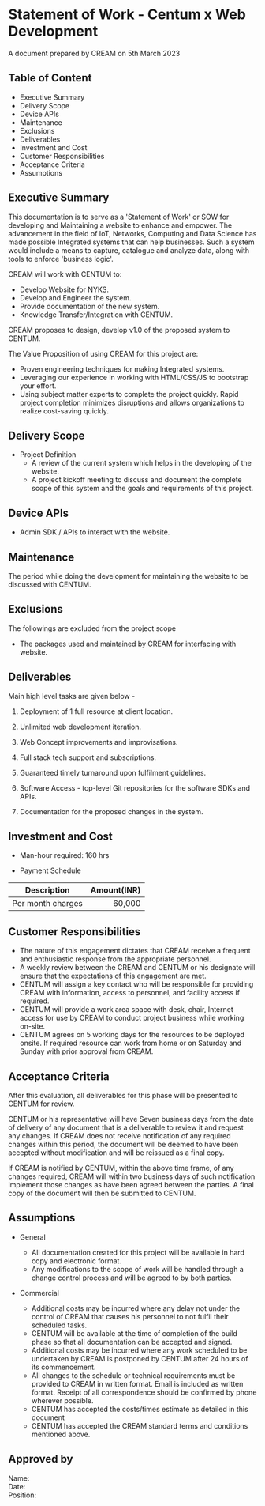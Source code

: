 # Statement of Work - Centum x Web Development

A document prepared by 
CREAM on 5th March 2023

## Table of Content

* Executive Summary
* Delivery Scope
* Device APIs
* Maintenance
* Exclusions
* Deliverables
* Investment and Cost
* Customer Responsibilities
* Acceptance Criteria
* Assumptions


## Executive Summary
This documentation is to serve as a 'Statement of Work' or SOW for developing and Maintaining a website to enhance and empower. The advancement in the field of IoT, Networks, Computing and Data Science has made possible Integrated systems that can help businesses. Such a system would include a means to capture, catalogue and analyze data, along with tools to enforce 'business logic'.

CREAM will work with CENTUM to:

* Develop Website for NYKS.
* Develop and Engineer the system.
* Provide documentation of the new system.
* Knowledge Transfer/Integration with CENTUM.

CREAM proposes to design, develop v1.0 of the proposed system to CENTUM.

The Value Proposition of using CREAM for this project are:
* Proven engineering techniques for making Integrated systems.
* Leveraging our experience in working with HTML/CSS/JS to bootstrap your effort. 
* Using subject matter experts to complete the project quickly. Rapid project completion minimizes disruptions and allows organizations to realize cost-saving quickly.

## Delivery Scope

* Project Definition
    - A review of the current system which helps in the developing of the website.
    - A project kickoff meeting to discuss and document the complete scope of this system and the goals and requirements of this project.

## Device APIs

* Admin SDK / APIs to interact with the website.


## Maintenance
The period while doing the development for maintaining the website to be discussed with CENTUM.

## Exclusions
The followings are excluded from the project scope
* The packages used and maintained by CREAM for interfacing with website.

## Deliverables

Main high level tasks are given below - 


1. Deployment of 1 full resource at client location.

2. Unlimited web development iteration.

3. Web Concept improvements and improvisations.

4. Full stack tech support and subscriptions.

5. Guaranteed timely turnaround upon fulfilment guidelines.

6. Software Access - top-level Git repositories for the software SDKs and APIs.

7. Documentation for the proposed changes in the system.

## Investment and Cost

* Man-hour required: 160 hrs

 * Payment Schedule

| Description                                                    | Amount(INR) | 
| -------------                                                  | -----: |  
| Per month charges                                              | 60,000 |

## Customer Responsibilities
* The nature of this engagement dictates that CREAM receive a frequent and enthusiastic response from the appropriate personnel.
* A weekly review between the CREAM and CENTUM or his designate will ensure that the expectations of this engagement are met.
* CENTUM will assign a key contact who will be responsible for providing CREAM with information, access to personnel, and facility access if required.
* CENTUM will provide a work area space with desk, chair, Internet access for use by CREAM to conduct project business while working on-site.
* CENTUM agrees on 5 working days for the resources to be deployed onsite. If required resource can work from home or on Saturday and Sunday with prior approval from CREAM.

## Acceptance Criteria
After this evaluation, all deliverables for this phase will be presented to CENTUM for review.

CENTUM or his representative will have Seven business days from the date of delivery of any document that is a deliverable to review it and request any changes. If CREAM does not receive notification of any required changes within this period, the document will be deemed to have been accepted without modification and will be reissued as a final copy.

If CREAM is notified by CENTUM, within the above time frame, of any changes required, CREAM will within two business days of such notification implement those changes as have been agreed between the parties.  A final copy of the document will then be submitted to CENTUM.

## Assumptions
* General
    * All documentation created for this project will be available in hard copy and electronic format.
    * Any modifications to the scope of work will be handled through a change control process and will be agreed to by both parties.

* Commercial
    * Additional costs may be incurred where any delay not under the control of CREAM that causes his personnel to not fulfil their scheduled tasks.
    * CENTUM will be available at the time of completion of the build phase so that all documentation can be accepted and signed.
    * Additional costs may be incurred where any work scheduled to be undertaken by CREAM is postponed by CENTUM after 24 hours of its commencement.
    * All changes to the schedule or technical requirements must be provided to CREAM in written format. Email is included as written format. Receipt of all correspondence should be confirmed by phone wherever possible.
    * CENTUM has accepted the costs/times estimate as detailed in this document
    * CENTUM has accepted the CREAM standard terms and conditions mentioned above.


## Approved by
Name:   
Date:   
Position: 
